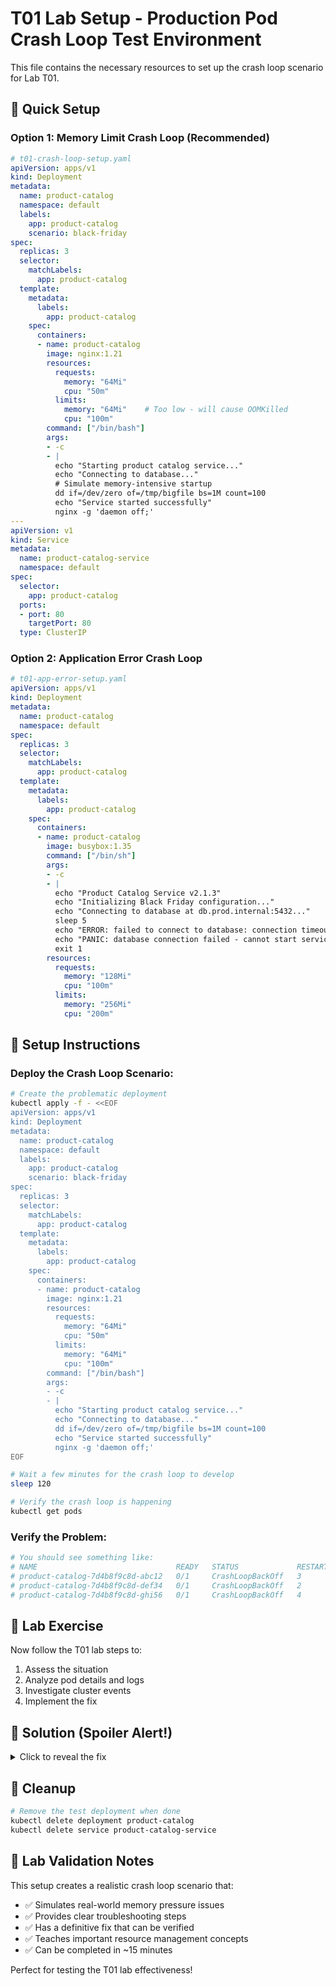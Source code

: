 # T01 Lab Setup - Production Pod Crash Loop Test Environment

This file contains the necessary resources to set up the crash loop scenario for Lab T01.

## 🚀 Quick Setup

### Option 1: Memory Limit Crash Loop (Recommended)
```yaml
# t01-crash-loop-setup.yaml
apiVersion: apps/v1
kind: Deployment
metadata:
  name: product-catalog
  namespace: default
  labels:
    app: product-catalog
    scenario: black-friday
spec:
  replicas: 3
  selector:
    matchLabels:
      app: product-catalog
  template:
    metadata:
      labels:
        app: product-catalog
    spec:
      containers:
      - name: product-catalog
        image: nginx:1.21
        resources:
          requests:
            memory: "64Mi"
            cpu: "50m"
          limits:
            memory: "64Mi"    # Too low - will cause OOMKilled
            cpu: "100m"
        command: ["/bin/bash"]
        args: 
        - -c
        - |
          echo "Starting product catalog service..."
          echo "Connecting to database..."
          # Simulate memory-intensive startup
          dd if=/dev/zero of=/tmp/bigfile bs=1M count=100
          echo "Service started successfully"
          nginx -g 'daemon off;'
---
apiVersion: v1
kind: Service
metadata:
  name: product-catalog-service
  namespace: default
spec:
  selector:
    app: product-catalog
  ports:
  - port: 80
    targetPort: 80
  type: ClusterIP
```

### Option 2: Application Error Crash Loop
```yaml
# t01-app-error-setup.yaml
apiVersion: apps/v1
kind: Deployment
metadata:
  name: product-catalog
  namespace: default
spec:
  replicas: 3
  selector:
    matchLabels:
      app: product-catalog
  template:
    metadata:
      labels:
        app: product-catalog
    spec:
      containers:
      - name: product-catalog
        image: busybox:1.35
        command: ["/bin/sh"]
        args:
        - -c
        - |
          echo "Product Catalog Service v2.1.3"
          echo "Initializing Black Friday configuration..."
          echo "Connecting to database at db.prod.internal:5432..."
          sleep 5
          echo "ERROR: failed to connect to database: connection timeout after 30s"
          echo "PANIC: database connection failed - cannot start service"
          exit 1
        resources:
          requests:
            memory: "128Mi"
            cpu: "100m"
          limits:
            memory: "256Mi"
            cpu: "200m"
```

## 🔧 Setup Instructions

### Deploy the Crash Loop Scenario:
```bash
# Create the problematic deployment
kubectl apply -f - <<EOF
apiVersion: apps/v1
kind: Deployment
metadata:
  name: product-catalog
  namespace: default
  labels:
    app: product-catalog
    scenario: black-friday
spec:
  replicas: 3
  selector:
    matchLabels:
      app: product-catalog
  template:
    metadata:
      labels:
        app: product-catalog
    spec:
      containers:
      - name: product-catalog
        image: nginx:1.21
        resources:
          requests:
            memory: "64Mi"
            cpu: "50m"
          limits:
            memory: "64Mi"
            cpu: "100m"
        command: ["/bin/bash"]
        args: 
        - -c
        - |
          echo "Starting product catalog service..."
          echo "Connecting to database..."
          dd if=/dev/zero of=/tmp/bigfile bs=1M count=100
          echo "Service started successfully"
          nginx -g 'daemon off;'
EOF

# Wait a few minutes for the crash loop to develop
sleep 120

# Verify the crash loop is happening
kubectl get pods
```

### Verify the Problem:
```bash
# You should see something like:
# NAME                               READY   STATUS             RESTARTS   AGE
# product-catalog-7d4b8f9c8d-abc12   0/1     CrashLoopBackOff   3          5m
# product-catalog-7d4b8f9c8d-def34   0/1     CrashLoopBackOff   2          5m
# product-catalog-7d4b8f9c8d-ghi56   0/1     CrashLoopBackOff   4          5m
```

## 🎯 Lab Exercise

Now follow the T01 lab steps to:
1. Assess the situation
2. Analyze pod details and logs
3. Investigate cluster events
4. Implement the fix

## 🔧 Solution (Spoiler Alert!)

<details>
<summary>Click to reveal the fix</summary>

```bash
# The issue is memory limit too low (64Mi) for the operation
# Fix by increasing memory limit:

kubectl patch deployment product-catalog -p='{"spec":{"template":{"spec":{"containers":[{"name":"product-catalog","resources":{"limits":{"memory":"512Mi"},"requests":{"memory":"256Mi"}}}]}}}}'

# Or edit directly:
kubectl edit deployment product-catalog
# Change memory limits from 64Mi to 512Mi

# Verify the fix:
kubectl get pods -w
```

</details>

## 🧹 Cleanup

```bash
# Remove the test deployment when done
kubectl delete deployment product-catalog
kubectl delete service product-catalog-service
```

## 📝 Lab Validation Notes

This setup creates a realistic crash loop scenario that:
- ✅ Simulates real-world memory pressure issues
- ✅ Provides clear troubleshooting steps
- ✅ Has a definitive fix that can be verified
- ✅ Teaches important resource management concepts
- ✅ Can be completed in ~15 minutes

Perfect for testing the T01 lab effectiveness!
